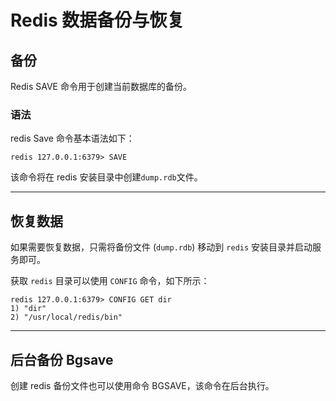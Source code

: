 # Redis 数据备份与恢复

## 备份

Redis SAVE 命令用于创建当前数据库的备份。

### 语法

redis Save 命令基本语法如下：

`redis 127.0.0.1:6379> SAVE `

该命令将在 redis 安装目录中创建`dump.rdb`文件。

-------------

## 恢复数据

如果需要恢复数据，只需将备份文件 (`dump.rdb`) 移动到 `redis` 安装目录并启动服务即可。

获取 `redis` 目录可以使用 `CONFIG` 命令，如下所示：
 
```redis
redis 127.0.0.1:6379> CONFIG GET dir
1) "dir"
2) "/usr/local/redis/bin"
```

------------

## 后台备份 Bgsave

创建 redis 备份文件也可以使用命令 BGSAVE，该命令在后台执行。
